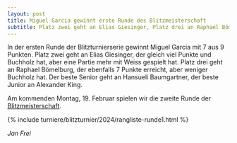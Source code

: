 ```yaml
---
layout: post
title: Miguel Garcia gewinnt erste Runde des Blitzmeisterschaft
subtitle: Platz zwei geht an Elias Giesinger, Platz drei an Raphael Bömelburg
---
```


In der ersten Runde der Blitzturnierserie gewinnt Miguel Garcia mit 7 aus 9 Punkten. Platz zwei geht an Elias Giesinger,
der gleich viel Punkte und Buchholz hat, aber eine Partie mehr mit Weiss gespielt hat. Platz drei geht an Raphael
Bömelburg, der ebenfalls 7 Punkte erreicht, aber weniger Buchholz hat. Der beste Senior geht an Hansueli
Baumgartner, der beste Junior an Alexander King.

Am kommenden Montag, 19. Februar spielen wir die zweite Runde
der [Blitzmeisterschaft](/turniere/blitzturnier/2024/Blitzturnier2024.pdf).

{% include turniere/blitzturnier/2024/rangliste-runde1.html %}

_Jan Frei_
